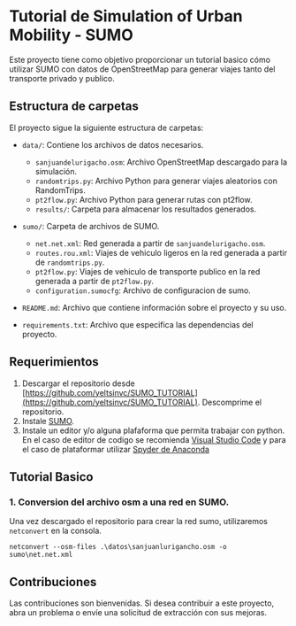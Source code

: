 # Tutorial de Simulation of Urban Mobility - SUMO

Este proyecto tiene como objetivo proporcionar un tutorial basico cómo utilizar SUMO con datos de OpenStreetMap para generar viajes tanto del transporte privado y publico.

## Estructura de carpetas

El proyecto sigue la siguiente estructura de carpetas:

- `data/`: Contiene los archivos de datos necesarios.
  - `sanjuandelurigacho.osm`: Archivo OpenStreetMap descargado para la simulación.
  - `randomtrips.py`: Archivo Python para generar viajes aleatorios con RandomTrips.
  - `pt2flow.py`: Archivo Python para generar rutas con pt2flow.
  - `results/`: Carpeta para almacenar los resultados generados.

- `sumo/`: Carpeta de archivos de SUMO.
  - `net.net.xml`: Red generada a partir de `sanjuandelurigacho.osm`.
  - `routes.rou.xml`: Viajes de vehiculo ligeros en la red generada a partir de `randomtrips.py`.
  - `pt2flow.py`: Viajes de vehiculo de transporte publico en la red generada a partir de `pt2flow.py`.
  - `configuration.sumocfg`: Archivo de configuracion de sumo.

- `README.md`: Archivo que contiene información sobre el proyecto y su uso.

- `requirements.txt`: Archivo que especifica las dependencias del proyecto.

## Requerimientos

1. Descargar el repositorio desde [https://github.com/yeltsinvc/SUMO_TUTORIAL](https://github.com/yeltsinvc/SUMO_TUTORIAL). Descomprime el repositorio.
2. Instale [SUMO](https://www.eclipse.org/sumo/).
3. Instale un editor y/o alguna plafaforma que permita trabajar con python. En el caso de editor de codigo se recomienda [Visual Studio Code](https://code.visualstudio.com/updates/v1_78) y para el caso de plataformar utilizar [Spyder de Anaconda](https://www.anaconda.com/download)

## Tutorial Basico
### 1. Conversion del archivo osm a una red en SUMO.
Una vez descargado el repositorio para crear la red sumo, utilizaremos `netconvert` en la consola. 
```
netconvert --osm-files .\datos\sanjuanlurigancho.osm -o sumo\net.net.xml
```

## Contribuciones

Las contribuciones son bienvenidas. Si desea contribuir a este proyecto, abra un problema o envíe una solicitud de extracción con sus mejoras.


